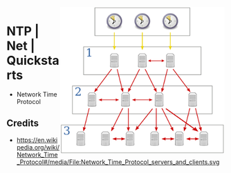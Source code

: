 <img src="assets/Network_Time_Protocol_servers_and_clients.svg" alt="NTP - Network Time Protocol" style="width: 380px;" align="right">

# NTP | Net | Quickstarts
- Network Time Protocol

## Credits
- https://en.wikipedia.org/wiki/Network_Time_Protocol#/media/File:Network_Time_Protocol_servers_and_clients.svg
